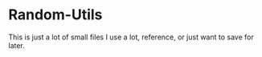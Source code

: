 # Random-Utils
This is just a lot of small files I use a lot, reference, or just want to save for later. 
